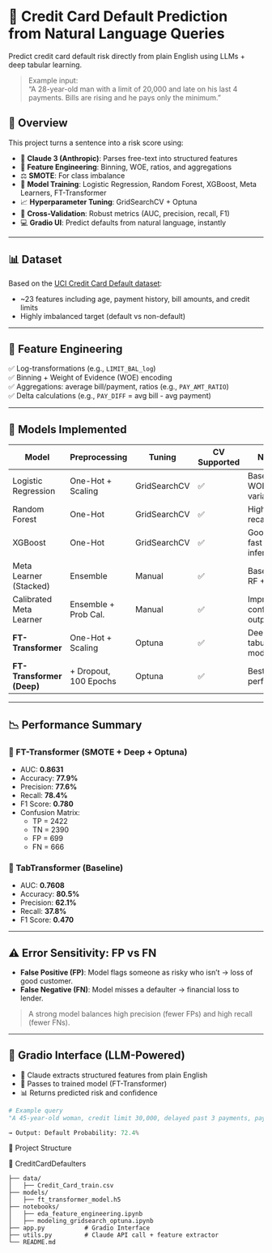 # 🧠 Credit Card Default Prediction from Natural Language Queries

Predict credit card default risk directly from plain English using LLMs + deep tabular learning.

> Example input:  
> “A 28-year-old man with a limit of 20,000 and late on his last 4 payments. Bills are rising and he pays only the minimum.”

## 🚀 Overview

This project turns a sentence into a risk score using:
- 🧠 **Claude 3 (Anthropic)**: Parses free-text into structured features
- 🔄 **Feature Engineering**: Binning, WOE, ratios, and aggregations
- ⚖️ **SMOTE**: For class imbalance
- 🎯 **Model Training**: Logistic Regression, Random Forest, XGBoost, Meta Learners, FT-Transformer
- 📈 **Hyperparameter Tuning**: GridSearchCV + Optuna
- 🧪 **Cross-Validation**: Robust metrics (AUC, precision, recall, F1)
- 💻 **Gradio UI**: Predict defaults from natural language, instantly

---

## 📊 Dataset

Based on the [UCI Credit Card Default dataset](https://archive.ics.uci.edu/ml/datasets/default+of+credit+card+clients):

- ~23 features including age, payment history, bill amounts, and credit limits
- Highly imbalanced target (default vs non-default)

---

## 🔧 Feature Engineering

✅ Log-transformations (e.g., `LIMIT_BAL_log`)  
✅ Binning + Weight of Evidence (WOE) encoding  
✅ Aggregations: average bill/payment, ratios (e.g., `PAY_AMT_RATIO`)  
✅ Delta calculations (e.g., `PAY_DIFF` = avg bill - avg payment)

---

## 🧪 Models Implemented

| Model                         | Preprocessing        | Tuning       | CV Supported | Notes                        |
|------------------------------|----------------------|--------------|--------------|------------------------------|
| Logistic Regression          | One-Hot + Scaling    | GridSearchCV | ✅           | Baseline + WOE variant       |
| Random Forest                | One-Hot              | GridSearchCV | ✅           | Higher recall                |
| XGBoost                      | One-Hot              | GridSearchCV | ✅           | Good AUC, fast inference     |
| Meta Learner (Stacked)       | Ensemble             | Manual       | ✅           | Base: LR + RF + XGB          |
| Calibrated Meta Learner      | Ensemble + Prob Cal. | Manual       | ✅           | Improves confidence outputs  |
| **FT-Transformer**           | One-Hot + Scaling    | Optuna       | ✅           | Deep tabular model           |
| **FT-Transformer (Deep)**    | + Dropout, 100 Epochs| Optuna       | ✅           | Best performer               |

---

## 📉 Performance Summary

### 🔹 FT-Transformer (SMOTE + Deep + Optuna)
- AUC: **0.8631**
- Accuracy: **77.9%**
- Precision: **77.6%**
- Recall: **78.4%**
- F1 Score: **0.780**
- Confusion Matrix:  
  - TP = 2422  
  - TN = 2390  
  - FP = 699  
  - FN = 666

### 🔹 TabTransformer (Baseline)
- AUC: **0.7608**
- Accuracy: **80.5%**
- Precision: **62.1%**
- Recall: **37.8%**
- F1 Score: **0.470**

---

## ⚠️ Error Sensitivity: FP vs FN

- **False Positive (FP)**: Model flags someone as risky who isn’t → loss of good customer.
- **False Negative (FN)**: Model misses a defaulter → financial loss to lender.

> A strong model balances high precision (fewer FPs) and high recall (fewer FNs).

---

## 💬 Gradio Interface (LLM-Powered)

- 🧠 Claude extracts structured features from plain English
- 🎯 Passes to trained model (FT-Transformer)
- 📊 Returns predicted risk and confidence

```python
# Example query
"A 45-year-old woman, credit limit 30,000, delayed past 3 payments, pays ~500 monthly."

→ Output: Default Probability: 72.4%
```


📂 Project Structure

📁 CreditCardDefaulters
```
├── data/
│   ├── Credit_Card_train.csv
├── models/
│   ├── ft_transformer_model.h5
├── notebooks/
│   ├── eda_feature_engineering.ipynb
│   ├── modeling_gridsearch_optuna.ipynb
├── app.py           # Gradio Interface
├── utils.py         # Claude API call + feature extractor
└── README.md
```



